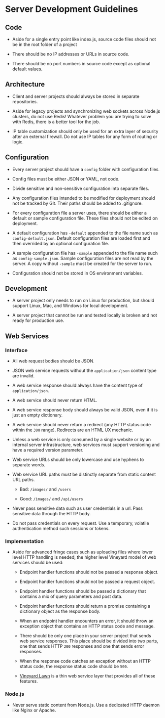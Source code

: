 # Server Development Guidelines

## Code

* Aside for a single entry point like index.js, source code files should not be in the root folder of a project

* There should be no IP addresses or URLs in source code.

* There should be no port numbers in source code except as optional default values.

## Architecture

* Client and server projects should always be stored in separate repositories.

* Aside for legacy projects and synchronizing web sockets across Node.js clusters, do not use Redis!  Whatever problem you are trying to solve with Redis, there is a better tool for the job.

* IP table customization should only be used for an extra layer of security after an external firewall.  Do not use IP tables for any form of routing or logic.

## Configuration

* Every server project should have a ```config``` folder with configuration files.

* Config files must be either JSON or YAML, not code.

* Divide sensitive and non-sensitive configuration into separate files.

* Any configuration files intended to be modified for deployment should not be tracked by Git.  Their paths should be added to .gitignore.

* For every configuration file a server uses, there should be either a default or sample configuration file.  These files should not be edited on deployment.

* A default configuration has ```-default``` appended to the file name such as ```config-default.json```.  Default configuration files are loaded first and then overrided by an optional configuration file.

* A sample configuration file has ```-sample``` appended to the file name such as ```config-sample.json```.  Sample configuration files are not read by the server. A copy without ```-sample``` must be created for the server to run.

* Configuration should not be stored in OS environment variables.

## Development

* A server project only needs to run on Linux for production, but should support Linux, Mac, and Windows for local development.

* A server project that cannot be run and tested locally is broken and not ready for production use.

## Web Services

### Interface

* All web request bodies should be JSON.

* JSON web service requests without the ```application/json``` content type are invalid.

* A web service response should always have the content type of ```application/json```.

* A web service should never return HTML.

* A web service response body should always be valid JSON, even if it is just an empty dictionary.

* A web service should never return a redirect (any HTTP status code within the ```300``` range).  Redirects are an HTML UX mechanic.

* Unless a web service is only consumed by a single website or by an internal server infrastructure, web services must support versioning and have a required version parameter.

* Web service URLs should be only lowercase and use hyphens to separate words.

* Web service URL paths must be distinctly separate from static content URL paths.

    * Bad: ```/images/``` and ```/users```
    
    * Good:  ```/images/``` and ```/api/users```
    
* Never pass sensitive data such as user credentials in a url.  Pass sensitive data through the HTTP body.

* Do not pass credentials on every request.  Use a temporary, volatile authentication method such sessions or tokens.

### Implementation

* Aside for advanced fringe cases such as uploading files where lower level HTTP handling is needed, the higher level Vineyard model of web services should be used:

    * Endpoint handler functions should not be passed a response object.
    
    * Endpoint handler functions should not be passed a request object.
    
    * Endpoint handler functions should be passed a dictionary that contains a mix of query parameters and post data.
    
    * Endpoint handler functions should return a promise containing a dictionary object as the response body.
    
    * When an endpoint handler encounters an error, it should throw an exception object that contains an HTTP status code and message.
     
    * There should be only one place in your server project that sends web service responses.  This place should be divided into two parts, one that sends HTTP ```200``` responses and one that sends error responses.
       
    * When the response code catches an exception without an HTTP status code, the response status code should be ```500```.     
    
    * [Vineyard Lawn](https://github.com/silentorb/vineyard-lawn) is a thin web service layer that provides all of these features.
   
### Node.js

* Never serve static content from Node.js.  Use a dedicated HTTP daemon like Nginx or Apache.

